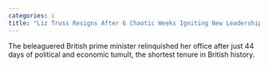 ```yaml
---
categories: c
title: "Liz Truss Resigns After 6 Chaotic Weeks Igniting New Leadership Fight"
---
```

The beleaguered British prime minister relinquished her office after just 44 days of political and economic tumult, the shortest tenure in British history.